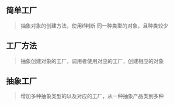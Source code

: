 ## 简单工厂
> 抽象对象的创建方法，使用if判断
> 同一种类型的对象，且种类较少

## 工厂方法
> 抽象创建对象的工厂，调用者使用对应的工厂，创建相应的对象
> 

## 抽象工厂
> 增加多种抽象类型的以及对应的工厂，从一种抽象产品类到多种